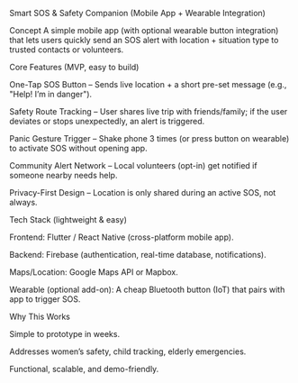 Smart SOS & Safety Companion (Mobile App + Wearable Integration)

Concept
A simple mobile app (with optional wearable button integration) that lets users quickly send an SOS alert with location + situation type to trusted contacts or volunteers.

Core Features (MVP, easy to build)

One-Tap SOS Button – Sends live location + a short pre-set message (e.g., "Help! I’m in danger").

Safety Route Tracking – User shares live trip with friends/family; if the user deviates or stops unexpectedly, an alert is triggered.

Panic Gesture Trigger – Shake phone 3 times (or press button on wearable) to activate SOS without opening app.

Community Alert Network – Local volunteers (opt-in) get notified if someone nearby needs help.

Privacy-First Design – Location is only shared during an active SOS, not always.

Tech Stack (lightweight & easy)

Frontend: Flutter / React Native (cross-platform mobile app).

Backend: Firebase (authentication, real-time database, notifications).

Maps/Location: Google Maps API or Mapbox.

Wearable (optional add-on): A cheap Bluetooth button (IoT) that pairs with app to trigger SOS.

Why This Works

Simple to prototype in weeks.

Addresses women’s safety, child tracking, elderly emergencies.

Functional, scalable, and demo-friendly.